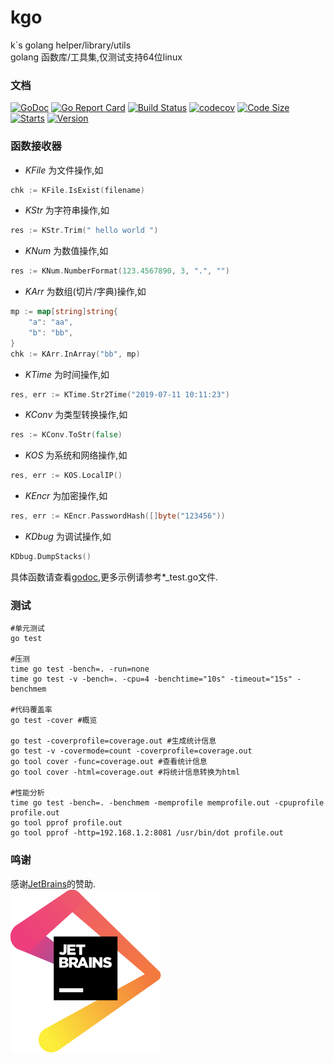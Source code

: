# kgo
k`s golang helper/library/utils  
golang 函数库/工具集,仅测试支持64位linux

### 文档
[![GoDoc](https://godoc.org/github.com/kakuilan/kgo?status.svg)](https://godoc.org/github.com/kakuilan/kgo)
[![Go Report Card](https://goreportcard.com/badge/github.com/kakuilan/kgo)](https://goreportcard.com/report/github.com/kakuilan/kgo)
[![Build Status](https://travis-ci.org/kakuilan/kgo.svg?branch=master)](https://travis-ci.org/kakuilan/kgo)
[![codecov](https://codecov.io/gh/kakuilan/kgo/branch/master/graph/badge.svg)](https://codecov.io/gh/kakuilan/kgo)
[![Code Size](https://img.shields.io/github/languages/code-size/kakuilan/kgo.svg?style=flat-square)](https://github.com/kakuilan/kgo)
[![Starts](https://img.shields.io/github/stars/kakuilan/kgo.svg)](https://github.com/kakuilan/kgo)
[![Version](https://img.shields.io/github/v/tag/kakuilan/kgo)](https://img.shields.io/github/v/tag/kakuilan/kgo)


### 函数接收器
- *KFile* 为文件操作,如
```go
chk := KFile.IsExist(filename)
```
- *KStr* 为字符串操作,如
```go
res := KStr.Trim(" hello world ")
```
- *KNum* 为数值操作,如
```go
res := KNum.NumberFormat(123.4567890, 3, ".", "")
```
- *KArr* 为数组(切片/字典)操作,如
```go
mp := map[string]string{
    "a": "aa",
    "b": "bb",
}
chk := KArr.InArray("bb", mp)	
```
- *KTime* 为时间操作,如
```go
res, err := KTime.Str2Time("2019-07-11 10:11:23")
```
- *KConv* 为类型转换操作,如
```go
res := KConv.ToStr(false)
```
- *KOS* 为系统和网络操作,如
```go
res, err := KOS.LocalIP()
```
- *KEncr* 为加密操作,如
```go
res, err := KEncr.PasswordHash([]byte("123456"))
```
- *KDbug* 为调试操作,如
```go
KDbug.DumpStacks()
```

具体函数请查看[godoc](https://godoc.org/github.com/kakuilan/kgo),更多示例请参考*_test.go文件.



### 测试
```shell
#单元测试
go test

#压测
time go test -bench=. -run=none
time go test -v -bench=. -cpu=4 -benchtime="10s" -timeout="15s" -benchmem

#代码覆盖率
go test -cover #概览

go test -coverprofile=coverage.out #生成统计信息
go test -v -covermode=count -coverprofile=coverage.out
go tool cover -func=coverage.out #查看统计信息
go tool cover -html=coverage.out #将统计信息转换为html

#性能分析
time go test -bench=. -benchmem -memprofile memprofile.out -cpuprofile profile.out
go tool pprof profile.out
go tool pprof -http=192.168.1.2:8081 /usr/bin/dot profile.out
```


### 鸣谢
感谢[JetBrains](https://www.jetbrains.com/?from=kakuilan/kgo)的赞助.  
![JetBrains](testdata/jetbrains.svg)

